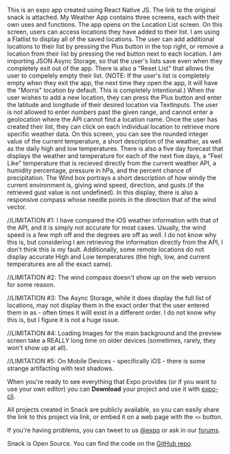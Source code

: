 This is an expo app created using React Native JS. The link to the original snack is attached.
My Weather App contains three screens, each with their own uses and functions. The app opens on the Location List screen. On this screen, users can access locations they have added to their list. I am using a Flatlist to display all of the saved locations. The user can add additional locations to their list by pressing the Plus button in the top right, or remove a location from their list by pressing the red button next to each location. I am importing JSON Async Storage, so that the user's lists save even when they completely exit out of the app. There is also a "Reset List" that allows the user to compelely empty their list. (NOTE: If the user's list is completely empty when they exit the app, the next time they open the app, it will have the "Morris" location by default. This is completely intentional.) When the user wishes to add a new location, they can press the Plus button and enter the latitude and longitude of their desired location via TextInputs. The user is not allowed to enter numbers past the given range, and cannot enter a geolocation where the API cannot find a location name. Once the user has created their list, they can click on each individual location to retrieve more specific weather data. On this screen, you can see the rounded integer value of the current temperature, a short description of the weather, as well as the daily high and low temperatures. There is also a five day forecast that displays the weather and temperature for each of the next five days, a "Feel Like" temperature that is recieved directly from the current weather API, a humidity percentage, pressure in hPa, and the percent chance of precipitation. The Wind box portrays a short description of how windy the current environment is, giving wind speed, direction, and gusts (if the retrieved gust value is not undefined).  In this display, there is also a responsive compass whose needle points in the direction that of the wind vector. 

//LIMITATION #1: I have compared the iOS weather information with that of the API, and it is simply not accurate for most cases. Usually, the wind speed is a few mph off and the degrees are off as well. I do not know why this is, but considering I am retrieving the information directly from the API, I don't think this is my fault. Additionally, some remote locations do not display accurate High and Low temperatures (the high, low, and current temperatures are all the exact same).

//LIMITATION #2: The wind compass doesn't show  up on the web version for some reason.  

//LIMITATION #3: The Async Storage, while it does display the full list of locations, may not display them in the exact order that the user entered them in as - often times it willl exist in a different order. I do not know why this is, but I figure it is not a huge issue.

//LIMITATION #4: Loading Images for the main background and the preview screen take a REALLY long time on older devices (sometimes, rarely, they won't show up at all).

//LIMITATION #5: On Mobile Devices - specifically iOS - there is some strange artifacting with text shadows.

When you're ready to see everything that Expo provides (or if you want to use your own editor) you can **Download** your project and use it with [expo-cli](https://docs.expo.io/get-started/installation).

All projects created in Snack are publicly available, so you can easily share the link to this project via link, or embed it on a web page with the `<>` button.

If you're having problems, you can tweet to us [@expo](https://twitter.com/expo) or ask in our [forums](https://forums.expo.io/c/snack).

Snack is Open Source. You can find the code on the [GitHub repo](https://github.com/expo/snack).
